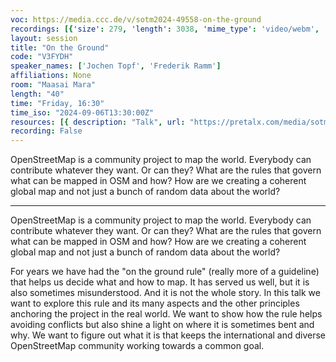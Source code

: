 ```yaml
---
voc: https://media.ccc.de/v/sotm2024-49558-on-the-ground
recordings: [{'size': 279, 'length': 3038, 'mime_type': 'video/webm', 'language': 'eng', 'filename': 'sotm2024-49558-eng-On_the_Ground_webm-hd.webm', 'state': 'new', 'folder': 'webm-hd', 'high_quality': True, 'width': 1920, 'height': 1080, 'updated_at': '2024-11-05T20:43:51.474+01:00', 'recording_url': 'https://cdn.media.ccc.de/events/sotm/2024/webm-hd/sotm2024-49558-eng-On_the_Ground_webm-hd.webm', 'url': 'https://api.media.ccc.de/public/recordings/81362', 'event_url': 'https://api.media.ccc.de/public/events/b0a1fd8e-dea7-5164-b7f0-67a5c67b1f05', 'conference_url': 'https://api.media.ccc.de/public/conferences/sotm2024'}, {'size': 131, 'length': 3038, 'mime_type': 'video/webm', 'language': 'eng', 'filename': 'sotm2024-49558-eng-On_the_Ground_webm-sd.webm', 'state': 'new', 'folder': 'webm-sd', 'high_quality': False, 'width': 720, 'height': 576, 'updated_at': '2024-11-05T20:14:16.156+01:00', 'recording_url': 'https://cdn.media.ccc.de/events/sotm/2024/webm-sd/sotm2024-49558-eng-On_the_Ground_webm-sd.webm', 'url': 'https://api.media.ccc.de/public/recordings/81361', 'event_url': 'https://api.media.ccc.de/public/events/b0a1fd8e-dea7-5164-b7f0-67a5c67b1f05', 'conference_url': 'https://api.media.ccc.de/public/conferences/sotm2024'}, {'size': 105, 'length': 3038, 'mime_type': 'video/mp4', 'language': 'eng', 'filename': 'sotm2024-49558-eng-On_the_Ground_sd.mp4', 'state': 'new', 'folder': 'h264-sd', 'high_quality': False, 'width': 720, 'height': 576, 'updated_at': '2024-11-05T19:56:57.584+01:00', 'recording_url': 'https://cdn.media.ccc.de/events/sotm/2024/h264-sd/sotm2024-49558-eng-On_the_Ground_sd.mp4', 'url': 'https://api.media.ccc.de/public/recordings/81360', 'event_url': 'https://api.media.ccc.de/public/events/b0a1fd8e-dea7-5164-b7f0-67a5c67b1f05', 'conference_url': 'https://api.media.ccc.de/public/conferences/sotm2024'}, {'size': 46, 'length': 3038, 'mime_type': 'audio/mpeg', 'language': 'eng', 'filename': 'sotm2024-49558-eng-On_the_Ground_mp3.mp3', 'state': 'new', 'folder': 'mp3', 'high_quality': False, 'width': 0, 'height': 0, 'updated_at': '2024-11-05T19:51:56.173+01:00', 'recording_url': 'https://cdn.media.ccc.de/events/sotm/2024/mp3/sotm2024-49558-eng-On_the_Ground_mp3.mp3', 'url': 'https://api.media.ccc.de/public/recordings/81359', 'event_url': 'https://api.media.ccc.de/public/events/b0a1fd8e-dea7-5164-b7f0-67a5c67b1f05', 'conference_url': 'https://api.media.ccc.de/public/conferences/sotm2024'}, {'size': 346, 'length': 3038, 'mime_type': 'video/mp4', 'language': 'eng', 'filename': 'sotm2024-49558-eng-On_the_Ground_hd.mp4', 'state': 'new', 'folder': 'h264-hd', 'high_quality': True, 'width': 1920, 'height': 1080, 'updated_at': '2024-11-05T19:48:46.521+01:00', 'recording_url': 'https://cdn.media.ccc.de/events/sotm/2024/h264-hd/sotm2024-49558-eng-On_the_Ground_hd.mp4', 'url': 'https://api.media.ccc.de/public/recordings/81358', 'event_url': 'https://api.media.ccc.de/public/events/b0a1fd8e-dea7-5164-b7f0-67a5c67b1f05', 'conference_url': 'https://api.media.ccc.de/public/conferences/sotm2024'}]
layout: session
title: "On the Ground"
code: "V3FYDH"
speaker_names: ['Jochen Topf', 'Frederik Ramm']
affiliations: None
room: "Maasai Mara"
length: "40"
time: "Friday, 16:30"
time_iso: "2024-09-06T13:30:00Z"
resources: [{ description: "Talk", url: "https://pretalx.com/media/sotm2024/submissions/V3FYDH/resources/talk-on-the-ground_h8K7swE.pdf" }]
recording: False
---
```


OpenStreetMap is a community project to map the world. Everybody can contribute whatever they want. Or can they? What are the rules that govern what can be mapped in OSM and how? How are we creating a coherent global map and not just a bunch of random data about the world?

<hr>

OpenStreetMap is a community project to map the world. Everybody can contribute whatever they want. Or can they? What are the rules that govern what can be mapped in OSM and how? How are we creating a coherent global map and not just a bunch of random data about the world?

For years we have had the &#34;on the ground rule&#34; (really more of a guideline) that helps us decide what and how to map. It has served us well, but it is also sometimes misunderstood. And it is not the whole story. In this talk we want to explore this rule and its many aspects and the other principles anchoring the project in the real world. We want to show how the rule helps avoiding conflicts but also shine a light on where it is sometimes bent and why. We want to figure out what it is that keeps the international and diverse OpenStreetMap community working towards a common goal.

